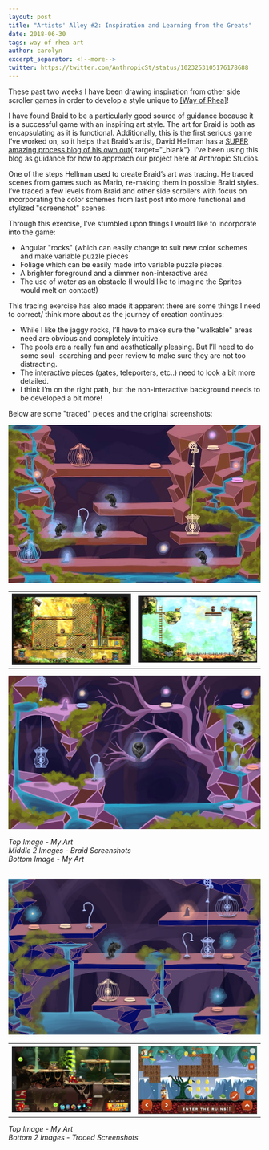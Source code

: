 ```yaml
---
layout: post
title: "Artists' Alley #2: Inspiration and Learning from the Greats"
date: 2018-06-30
tags: way-of-rhea art
author: carolyn
excerpt_separator: <!--more-->
twitter: https://twitter.com/AnthropicSt/status/1023253105176178688
---
```


These past two weeks I have been drawing inspiration from other side scroller games in order to develop a style unique to [[Way of Rhea]](/way-of-rhea)! 

I have found Braid to be a particularly good source of guidance because it is a successful game with an inspiring art style. The art for Braid is both as encapsulating as it is functional. Additionally, this is the first serious game I’ve worked on, so it helps that Braid’s artist, David Hellman has a [SUPER amazing process blog of his own out](http://www.davidhellman.net/blog/the-art-of-braid-index){:target="_blank"}. I’ve been using this blog as guidance for how to approach our project here at Anthropic Studios. 

One of the steps Hellman used to create Braid’s art was tracing. He traced scenes from games such as Mario, re-making them in possible Braid styles. I’ve traced a few levels from Braid and other side scrollers with focus on incorporating the color schemes from last post into more functional and stylized "screenshot" scenes. 

Through this exercise, I’ve stumbled upon things I would like to incorporate into the game:

- Angular "rocks" (which can easily change to suit new color schemes and make variable puzzle pieces
- Foliage which can be easily made into variable puzzle pieces. 
- A brighter foreground and a dimmer non-interactive area
- The use of water as an obstacle (I would like to imagine the Sprites would melt on contact!)

This tracing exercise has also made it apparent there are some things I need to correct/ think more about as the journey of creation continues:

- While I like the jaggy rocks, I’ll have to make sure the "walkable" areas need are obvious and completely intuitive.
- The pools are a really fun and aesthetically pleasing. But I’ll need to do some soul- searching and peer review to make sure they are not too distracting. 
- The interactive pieces (gates, teleporters, etc..) need to look a bit more detailed.
- I think I’m on the right path, but the non-interactive background needs to be developed a bit more!

Below are some "traced" pieces and the original screenshots:

<a href="/assets/monsters-and-sprites/artists-alley-2/1-ms.jpg"><img src="/assets/monsters-and-sprites/artists-alley-2/1-ms.jpg"/></a>
<table>
    <tr>
        <th>
            <a href="/assets/monsters-and-sprites/artists-alley-2/2-braid.png"><img src="/assets/monsters-and-sprites/artists-alley-2/2-braid.png"/></a>
        </th>
        <th>
            <a href="/assets/monsters-and-sprites/artists-alley-2/3-braid.png"><img src="/assets/monsters-and-sprites/artists-alley-2/3-braid.png"/></a>
        </th>
    </tr>
</table>
<a href="/assets/monsters-and-sprites/artists-alley-2/4-ms.jpg"><img src="/assets/monsters-and-sprites/artists-alley-2/4-ms.jpg"/></a>

*Top Image - My Art*<br>
*Middle 2 Images - Braid Screenshots*<br>
*Bottom Image - My Art*<br>
<br>

<a href="/assets/monsters-and-sprites/artists-alley-2/5-ms.jpg"><img src="/assets/monsters-and-sprites/artists-alley-2/5-ms.jpg"/></a>
<table>
    <tr>
        <th width="50%">
            <a href="/assets/monsters-and-sprites/artists-alley-2/6-aa.png"><img src="/assets/monsters-and-sprites/artists-alley-2/6-aa.png"/></a>
        </th>
        <th width="50%">
            <a href="/assets/monsters-and-sprites/artists-alley-2/7-s.png"><img src="/assets/monsters-and-sprites/artists-alley-2/7-s.png"/></a>
        </th>
    </tr>
</table>

*Top Image - My Art*<br>
*Bottom 2 Images - Traced Screenshots*<br>
<br>

